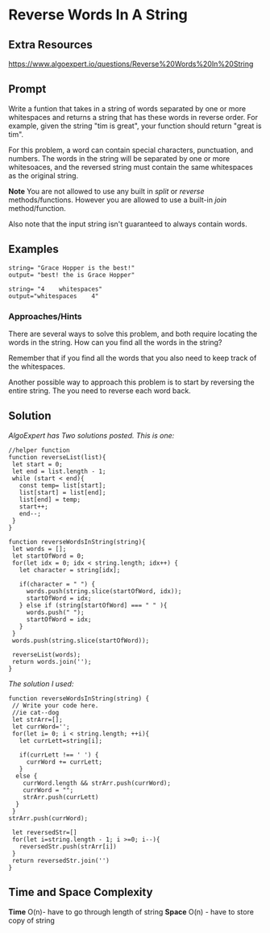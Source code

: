 # Reverse Words In A String

## Extra Resources

https://www.algoexpert.io/questions/Reverse%20Words%20In%20String

## Prompt

Write a funtion that takes in a string of words separated by one or more whitespaces and returns a string that has these words in reverse order. For example, given the string "tim is great", your function should return "great is tim".

For this problem, a word can contain special characters, punctuation, and numbers. The words in the string will be separated by one or more whitesoaces, and the reversed string must contain the same whitespaces as the original string.

**Note**
You are not allowed to use any built in _split_ or _reverse_ methods/functions. However you are allowed to use a built-in _join_ method/function.

Also note that the input string isn't guaranteed to always contain words.

## Examples

```
string= "Grace Hopper is the best!"
output= "best! the is Grace Hopper"

string= "4    whitespaces"
output="whitespaces    4"
```

### Approaches/Hints

There are several ways to solve this problem, and both require locating the words in the string. How can you find all the words in the string?

Remember that if you find all the words that you also need to keep track of the whitespaces.

Another possible way to approach this problem is to start by reversing the entire string. The you need to reverse each word back.

## Solution

_AlgoExpert has Two solutions posted. This is one:_

```
//helper function
function reverseList(list){
 let start = 0;
 let end = list.length - 1;
 while (start < end){
   const temp= list[start];
   list[start] = list[end];
   list[end] = temp;
   start++;
   end--;
 }
}

function reverseWordsInString(string){
 let words = [];
 let startOfWord = 0;
 for(let idx = 0; idx < string.length; idx++) {
   let character = string[idx];

   if(character = " ") {
     words.push(string.slice(startOfWord, idx));
     startOfWord = idx;
   } else if (string[startOfWord] === " " ){
     words.push(" ");
     startOfWord = idx;
   }
 }
 words.push(string.slice(startOfWord));

 reverseList(words);
 return words.join('');
}

```

_The solution I used:_

```
function reverseWordsInString(string) {
 // Write your code here.
 //ie cat--dog
 let strArr=[];
 let currWord='';
 for(let i= 0; i < string.length; ++i){
   let currLett=string[i];

   if(currLett !== ' ') {
     currWord += currLett;
   }
  else {
    currWord.length && strArr.push(currWord);
    currWord = "";
    strArr.push(currLett)
  }
 }
strArr.push(currWord);

 let reversedStr=[]
 for(let i=string.length - 1; i >=0; i--){
   reversedStr.push(strArr[i])
 }
 return reversedStr.join('')
}
```

## Time and Space Complexity

**Time**
O(n)- have to go through length of string
**Space**
O(n) - have to store copy of string

